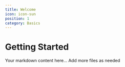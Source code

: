 ```yaml
---
title: Welcome
icon: icon-sun
position: 1
category: Basics
---
```


# Getting Started

Your markdown content here...
Add more files as needed
